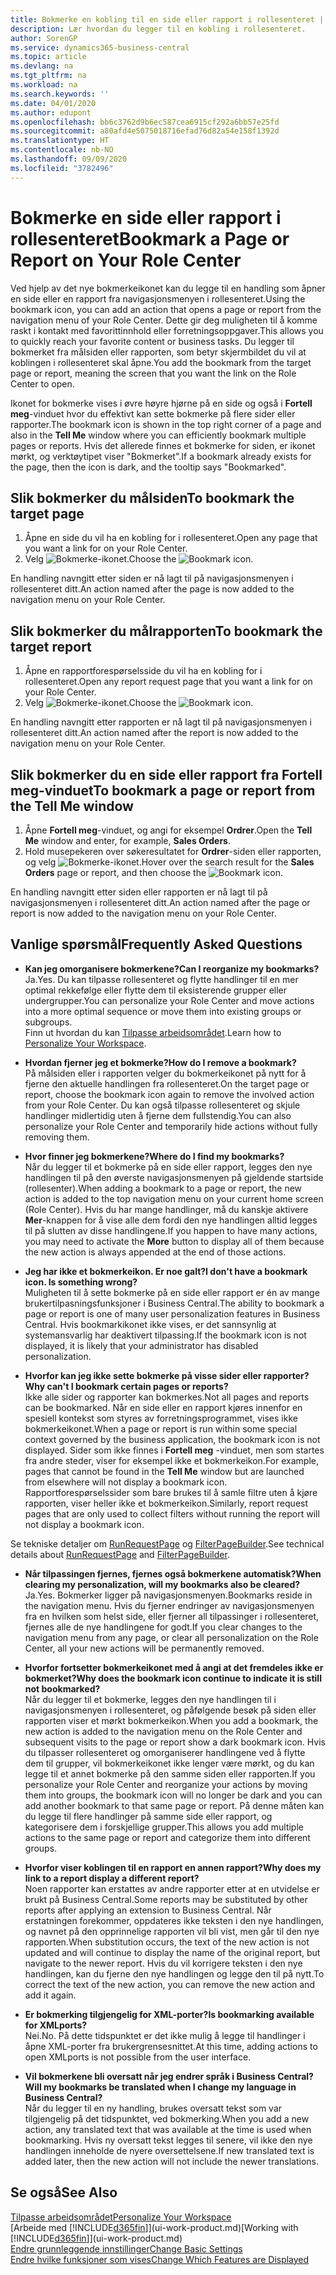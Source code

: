 ```yaml
---
title: Bokmerke en kobling til en side eller rapport i rollesenteret | Microsoft-dokumentasjon
description: Lær hvordan du legger til en kobling i rollesenteret.
author: SorenGP
ms.service: dynamics365-business-central
ms.topic: article
ms.devlang: na
ms.tgt_pltfrm: na
ms.workload: na
ms.search.keywords: ''
ms.date: 04/01/2020
ms.author: edupont
ms.openlocfilehash: bb6c3762d9b6ec587cea6915cf292a6bb57e25fd
ms.sourcegitcommit: a80afd4e5075018716efad76d82a54e158f1392d
ms.translationtype: HT
ms.contentlocale: nb-NO
ms.lasthandoff: 09/09/2020
ms.locfileid: "3782496"
---
```

# <a name="bookmark-a-page-or-report-on-your-role-center"></a><span data-ttu-id="76a92-103">Bokmerke en side eller rapport i rollesenteret</span><span class="sxs-lookup"><span data-stu-id="76a92-103">Bookmark a Page or Report on Your Role Center</span></span>
<span data-ttu-id="76a92-104">Ved hjelp av det nye bokmerkeikonet kan du legge til en handling som åpner en side eller en rapport fra navigasjonsmenyen i rollesenteret.</span><span class="sxs-lookup"><span data-stu-id="76a92-104">Using the bookmark icon, you can add an action that opens a page or report from the navigation menu of your Role Center.</span></span> <span data-ttu-id="76a92-105">Dette gir deg muligheten til å komme raskt i kontakt med favorittinnhold eller forretningsoppgaver.</span><span class="sxs-lookup"><span data-stu-id="76a92-105">This allows you to quickly reach your favorite content or business tasks.</span></span> <span data-ttu-id="76a92-106">Du legger til bokmerket fra målsiden eller rapporten, som betyr skjermbildet du vil at koblingen i rollesenteret skal åpne.</span><span class="sxs-lookup"><span data-stu-id="76a92-106">You add the bookmark from the target page or report, meaning the screen that you want the link on the Role Center to open.</span></span>

<span data-ttu-id="76a92-107">Ikonet for bokmerke vises i øvre høyre hjørne på en side og også i **Fortell meg**-vinduet hvor du effektivt kan sette bokmerke på flere sider eller rapporter.</span><span class="sxs-lookup"><span data-stu-id="76a92-107">The bookmark icon is shown in the top right corner of a page and also in the **Tell Me** window where you can efficiently bookmark multiple pages or reports.</span></span> <span data-ttu-id="76a92-108">Hvis det allerede finnes et bokmerke for siden, er ikonet mørkt, og verktøytipet viser "Bokmerket".</span><span class="sxs-lookup"><span data-stu-id="76a92-108">If a bookmark already exists for the page, then the icon is dark, and the tooltip says "Bookmarked".</span></span>

## <a name="to-bookmark-the-target-page"></a><span data-ttu-id="76a92-109">Slik bokmerker du målsiden</span><span class="sxs-lookup"><span data-stu-id="76a92-109">To bookmark the target page</span></span>
1. <span data-ttu-id="76a92-110">Åpne en side du vil ha en kobling for i rollesenteret.</span><span class="sxs-lookup"><span data-stu-id="76a92-110">Open any page that you want a link for on your Role Center.</span></span>
2. <span data-ttu-id="76a92-111">Velg ![Bokmerke](media/ui_bookmark_icon.png "Bokmerke")-ikonet.</span><span class="sxs-lookup"><span data-stu-id="76a92-111">Choose the ![Bookmark](media/ui_bookmark_icon.png "Bookmark") icon.</span></span>

<span data-ttu-id="76a92-112">En handling navngitt etter siden er nå lagt til på navigasjonsmenyen i rollesenteret ditt.</span><span class="sxs-lookup"><span data-stu-id="76a92-112">An action named after the page is now added to the navigation menu on your Role Center.</span></span>

## <a name="to-bookmark-the-target-report"></a><span data-ttu-id="76a92-113">Slik bokmerker du målrapporten</span><span class="sxs-lookup"><span data-stu-id="76a92-113">To bookmark the target report</span></span>
1. <span data-ttu-id="76a92-114">Åpne en rapportforespørselsside du vil ha en kobling for i rollesenteret.</span><span class="sxs-lookup"><span data-stu-id="76a92-114">Open any report request page that you want a link for on your Role Center.</span></span>
2. <span data-ttu-id="76a92-115">Velg ![Bokmerke](media/ui_bookmark_icon.png "Bokmerke")-ikonet.</span><span class="sxs-lookup"><span data-stu-id="76a92-115">Choose the ![Bookmark](media/ui_bookmark_icon.png "Bookmark") icon.</span></span>

<span data-ttu-id="76a92-116">En handling navngitt etter rapporten er nå lagt til på navigasjonsmenyen i rollesenteret ditt.</span><span class="sxs-lookup"><span data-stu-id="76a92-116">An action named after the report is now added to the navigation menu on your Role Center.</span></span>

## <a name="to-bookmark-a-page-or-report-from-the-tell-me-window"></a><span data-ttu-id="76a92-117">Slik bokmerker du en side eller rapport fra Fortell meg-vinduet</span><span class="sxs-lookup"><span data-stu-id="76a92-117">To bookmark a page or report from the Tell Me window</span></span>
1. <span data-ttu-id="76a92-118">Åpne **Fortell meg**-vinduet, og angi for eksempel **Ordrer**.</span><span class="sxs-lookup"><span data-stu-id="76a92-118">Open the **Tell Me** window and enter, for example, **Sales Orders**.</span></span>
2. <span data-ttu-id="76a92-119">Hold musepekeren over søkeresultatet for **Ordrer**-siden eller rapporten, og velg ![Bokmerke](media/ui_bookmark_icon.png "Bokmerke")-ikonet.</span><span class="sxs-lookup"><span data-stu-id="76a92-119">Hover over the search result for the **Sales Orders** page or report, and then choose the ![Bookmark](media/ui_bookmark_icon.png "Bookmark") icon.</span></span>

<span data-ttu-id="76a92-120">En handling navngitt etter siden eller rapporten er nå lagt til på navigasjonsmenyen i rollesenteret ditt.</span><span class="sxs-lookup"><span data-stu-id="76a92-120">An action named after the page or report is now added to the navigation menu on your Role Center.</span></span>


## <a name="frequently-asked-questions"></a><span data-ttu-id="76a92-121">Vanlige spørsmål</span><span class="sxs-lookup"><span data-stu-id="76a92-121">Frequently Asked Questions</span></span>  

- <span data-ttu-id="76a92-122">**Kan jeg omorganisere bokmerkene?**</span><span class="sxs-lookup"><span data-stu-id="76a92-122">**Can I reorganize my bookmarks?**</span></span>  
<span data-ttu-id="76a92-123">Ja.</span><span class="sxs-lookup"><span data-stu-id="76a92-123">Yes.</span></span> <span data-ttu-id="76a92-124">Du kan tilpasse rollesenteret og flytte handlinger til en mer optimal rekkefølge eller flytte dem til eksisterende grupper eller undergrupper.</span><span class="sxs-lookup"><span data-stu-id="76a92-124">You can personalize your Role Center and move actions into a more optimal sequence or move them into existing groups or subgroups.</span></span>  
<span data-ttu-id="76a92-125">Finn ut hvordan du kan [Tilpasse arbeidsområdet](ui-personalization-user.md).</span><span class="sxs-lookup"><span data-stu-id="76a92-125">Learn how to [Personalize Your Workspace](ui-personalization-user.md).</span></span>

- <span data-ttu-id="76a92-126">**Hvordan fjerner jeg et bokmerke?**</span><span class="sxs-lookup"><span data-stu-id="76a92-126">**How do I remove a bookmark?**</span></span>  
<span data-ttu-id="76a92-127">På målsiden eller i rapporten velger du bokmerkeikonet på nytt for å fjerne den aktuelle handlingen fra rollesenteret.</span><span class="sxs-lookup"><span data-stu-id="76a92-127">On the target page or report, choose the bookmark icon again to remove the involved action from your Role Center.</span></span> <span data-ttu-id="76a92-128">Du kan også tilpasse rollesenteret og skjule handlinger midlertidig uten å fjerne dem fullstendig.</span><span class="sxs-lookup"><span data-stu-id="76a92-128">You can also personalize your Role Center and temporarily hide actions without fully removing them.</span></span>

- <span data-ttu-id="76a92-129">**Hvor finner jeg bokmerkene?**</span><span class="sxs-lookup"><span data-stu-id="76a92-129">**Where do I find my bookmarks?**</span></span>  
<span data-ttu-id="76a92-130">Når du legger til et bokmerke på en side eller rapport, legges den nye handlingen til på den øverste navigasjonsmenyen på gjeldende startside (rollesenter).</span><span class="sxs-lookup"><span data-stu-id="76a92-130">When adding a bookmark to a page or report, the new action is added to the top navigation menu on your current home screen (Role Center).</span></span> <span data-ttu-id="76a92-131">Hvis du har mange handlinger, må du kanskje aktivere **Mer**-knappen for å vise alle dem fordi den nye handlingen alltid legges til på slutten av disse handlingene.</span><span class="sxs-lookup"><span data-stu-id="76a92-131">If you happen to have many actions, you may need to activate the **More** button to display all of them because the new action is always appended at the end of those actions.</span></span>
<!-- Should we add a screenshot here? -->

- <span data-ttu-id="76a92-132">**Jeg har ikke et bokmerkeikon. Er noe galt?**</span><span class="sxs-lookup"><span data-stu-id="76a92-132">**I don't have a bookmark icon. Is something wrong?**</span></span>  
<span data-ttu-id="76a92-133">Muligheten til å sette bokmerke på en side eller rapport er én av mange brukertilpasningsfunksjoner i Business Central.</span><span class="sxs-lookup"><span data-stu-id="76a92-133">The ability to bookmark a page or report is one of many user personalization features in Business Central.</span></span> <span data-ttu-id="76a92-134">Hvis bookmarkikonet ikke vises, er det sannsynlig at systemansvarlig har deaktivert tilpassing.</span><span class="sxs-lookup"><span data-stu-id="76a92-134">If the bookmark icon is not displayed, it is likely that your administrator has disabled personalization.</span></span>

- <span data-ttu-id="76a92-135">**Hvorfor kan jeg ikke sette bokmerke på visse sider eller rapporter?**</span><span class="sxs-lookup"><span data-stu-id="76a92-135">**Why can't I bookmark certain pages or reports?**</span></span>  
<span data-ttu-id="76a92-136">Ikke alle sider og rapporter kan bokmerkes.</span><span class="sxs-lookup"><span data-stu-id="76a92-136">Not all pages and reports can be bookmarked.</span></span> <span data-ttu-id="76a92-137">Når en side eller en rapport kjøres innenfor en spesiell kontekst som styres av forretningsprogrammet, vises ikke bokmerkeikonet.</span><span class="sxs-lookup"><span data-stu-id="76a92-137">When a page or report is run within some special context governed by the business application, the bookmark icon is not displayed.</span></span> <span data-ttu-id="76a92-138">Sider som ikke finnes i **Fortell meg** -vinduet, men som startes fra andre steder, viser for eksempel ikke et bokmerkeikon.</span><span class="sxs-lookup"><span data-stu-id="76a92-138">For example, pages that cannot be found in the **Tell Me** window but are launched from elsewhere will not display a bookmark icon.</span></span> <span data-ttu-id="76a92-139">Rapportforespørselssider som bare brukes til å samle filtre uten å kjøre rapporten, viser heller ikke et bokmerkeikon.</span><span class="sxs-lookup"><span data-stu-id="76a92-139">Similarly, report request pages that are only used to collect filters without running the report will not display a bookmark icon.</span></span>

<span data-ttu-id="76a92-140">Se tekniske detaljer om [RunRequestPage](https://docs.microsoft.com/dynamics365/business-central/dev-itpro/developer/methods-auto/report/reportinstance-runrequestpage-method) og [FilterPageBuilder](https://docs.microsoft.com/dynamics365/business-central/dev-itpro/developer/methods-auto/filterpagebuilder/filterpagebuilder-data-type).</span><span class="sxs-lookup"><span data-stu-id="76a92-140">See technical details about [RunRequestPage](https://docs.microsoft.com/dynamics365/business-central/dev-itpro/developer/methods-auto/report/reportinstance-runrequestpage-method) and [FilterPageBuilder](https://docs.microsoft.com/dynamics365/business-central/dev-itpro/developer/methods-auto/filterpagebuilder/filterpagebuilder-data-type).</span></span>

- <span data-ttu-id="76a92-141">**Når tilpassingen fjernes, fjernes også bokmerkene automatisk?**</span><span class="sxs-lookup"><span data-stu-id="76a92-141">**When clearing my personalization, will my bookmarks also be cleared?**</span></span>  
<span data-ttu-id="76a92-142">Ja.</span><span class="sxs-lookup"><span data-stu-id="76a92-142">Yes.</span></span> <span data-ttu-id="76a92-143">Bokmerker ligger på navigasjonsmenyen.</span><span class="sxs-lookup"><span data-stu-id="76a92-143">Bookmarks reside in the navigation menu.</span></span> <span data-ttu-id="76a92-144">Hvis du fjerner endringer av navigasjonsmenyen fra en hvilken som helst side, eller fjerner all tilpassinger i rollesenteret, fjernes alle de nye handlingene for godt.</span><span class="sxs-lookup"><span data-stu-id="76a92-144">If you clear changes to the navigation menu from any page, or clear all personalization on the Role Center, all your new actions will be permanently removed.</span></span>

- <span data-ttu-id="76a92-145">**Hvorfor fortsetter bokmerkeikonet med å angi at det fremdeles ikke er bokmerket?**</span><span class="sxs-lookup"><span data-stu-id="76a92-145">**Why does the bookmark icon continue to indicate it is still not bookmarked?**</span></span>  
<span data-ttu-id="76a92-146">Når du legger til et bokmerke, legges den nye handlingen til i navigasjonsmenyen i rollesenteret, og påfølgende besøk på siden eller rapporten viser et mørkt bokmerkeikon.</span><span class="sxs-lookup"><span data-stu-id="76a92-146">When you add a bookmark, the new action is added to the navigation menu on the Role Center and subsequent visits to the page or report show a dark bookmark icon.</span></span> <span data-ttu-id="76a92-147">Hvis du tilpasser rollesenteret og omorganiserer handlingene ved å flytte dem til grupper, vil bokmerkeikonet ikke lenger være mørkt, og du kan legge til et annet bokmerke på den samme siden eller rapporten.</span><span class="sxs-lookup"><span data-stu-id="76a92-147">If you personalize your Role Center and reorganize your actions by moving them into groups, the bookmark icon will no longer be dark and you can add another bookmark to that same page or report.</span></span> <span data-ttu-id="76a92-148">På denne måten kan du legge til flere handlinger på samme side eller rapport, og kategorisere dem i forskjellige grupper.</span><span class="sxs-lookup"><span data-stu-id="76a92-148">This allows you add multiple actions to the same page or report and categorize them into different groups.</span></span>

- <span data-ttu-id="76a92-149">**Hvorfor viser koblingen til en rapport en annen rapport?**</span><span class="sxs-lookup"><span data-stu-id="76a92-149">**Why does my link to a report display a different report?**</span></span>  
<span data-ttu-id="76a92-150">Noen rapporter kan erstattes av andre rapporter etter at en utvidelse er brukt på Business Central.</span><span class="sxs-lookup"><span data-stu-id="76a92-150">Some reports may be substituted by other reports after applying an extension to Business Central.</span></span> <span data-ttu-id="76a92-151">Når erstatningen forekommer, oppdateres ikke teksten i den nye handlingen, og navnet på den opprinnelige rapporten vil bli vist, men går til den nye rapporten.</span><span class="sxs-lookup"><span data-stu-id="76a92-151">When substitution occurs, the text of the new action is not updated and will continue to display the name of the original report, but navigate to the newer report.</span></span> <span data-ttu-id="76a92-152">Hvis du vil korrigere teksten i den nye handlingen, kan du fjerne den nye handlingen og legge den til på nytt.</span><span class="sxs-lookup"><span data-stu-id="76a92-152">To correct the text of the new action, you can remove the new action and add it again.</span></span>
<!-- For more information on report substitution, see this link UNAVAILABLE AT THIS TIME -->

- <span data-ttu-id="76a92-153">**Er bokmerking tilgjengelig for XML-porter?**</span><span class="sxs-lookup"><span data-stu-id="76a92-153">**Is bookmarking available for XMLports?**</span></span>  
<span data-ttu-id="76a92-154">Nei.</span><span class="sxs-lookup"><span data-stu-id="76a92-154">No.</span></span> <span data-ttu-id="76a92-155">På dette tidspunktet er det ikke mulig å legge til handlinger i åpne XML-porter fra brukergrensesnittet.</span><span class="sxs-lookup"><span data-stu-id="76a92-155">At this time, adding actions to open XMLports is not possible from the user interface.</span></span>

- <span data-ttu-id="76a92-156">**Vil bokmerkene bli oversatt når jeg endrer språk i Business Central?**</span><span class="sxs-lookup"><span data-stu-id="76a92-156">**Will my bookmarks be translated when I change my language in Business Central?**</span></span>  
<span data-ttu-id="76a92-157">Når du legger til en ny handling, brukes oversatt tekst som var tilgjengelig på det tidspunktet, ved bokmerking.</span><span class="sxs-lookup"><span data-stu-id="76a92-157">When you add a new action, any translated text that was available at the time is used when bookmarking.</span></span> <span data-ttu-id="76a92-158">Hvis ny oversatt tekst legges til senere, vil ikke den nye handlingen inneholde de nyere oversettelsene.</span><span class="sxs-lookup"><span data-stu-id="76a92-158">If new translated text is added later, then the new action will not include the newer translations.</span></span>


## <a name="see-also"></a><span data-ttu-id="76a92-159">Se også</span><span class="sxs-lookup"><span data-stu-id="76a92-159">See Also</span></span>
[<span data-ttu-id="76a92-160">Tilpasse arbeidsområdet</span><span class="sxs-lookup"><span data-stu-id="76a92-160">Personalize Your Workspace</span></span>](ui-personalization-user.md)  
<span data-ttu-id="76a92-161">[Arbeide med [!INCLUDE[d365fin](includes/d365fin_md.md)]](ui-work-product.md)</span><span class="sxs-lookup"><span data-stu-id="76a92-161">[Working with [!INCLUDE[d365fin](includes/d365fin_md.md)]](ui-work-product.md)</span></span>  
[<span data-ttu-id="76a92-162">Endre grunnleggende innstillinger</span><span class="sxs-lookup"><span data-stu-id="76a92-162">Change Basic Settings</span></span>](ui-change-basic-settings.md)  
[<span data-ttu-id="76a92-163">Endre hvilke funksjoner som vises</span><span class="sxs-lookup"><span data-stu-id="76a92-163">Change Which Features are Displayed</span></span>](ui-experiences.md)  
